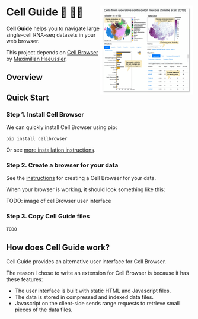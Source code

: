 # Cell Guide 🧭 🧙‍♂️  <img src="cellguide.png" width="50%" align="right" />

**Cell Guide** helps you to navigate large single-cell RNA-seq datasets in your web browser.

This project depends on [Cell Browser] by [Maximilian Haeussler].

[Maximilian Haeussler]: https://github.com/maximilianh


## Overview



## Quick Start

### Step 1. Install Cell Browser

We can quickly install Cell Browser using pip:

[Cell Browser]: https://github.com/maximilianh/cellBrowser

```
pip install cellbrowser
```

Or see [more installation instructions](https://cellbrowser.readthedocs.io/installation.html).

### Step 2. Create a browser for your data

See the [instructions][1] for creating a Cell Browser for your data.

When your browser is working, it should look something like this:

TODO: image of cellBrowser user interface

### Step 3. Copy Cell Guide files

```
TODO
```

[1]: https://cellbrowser.readthedocs.io/basic_usage.html

## How does Cell Guide work?

Cell Guide provides an alternative user interface for Cell Browser.

The reason I chose to write an extension for Cell Browser is because it has these features:

- The user interface is built with static HTML and Javascript files.
- The data is stored in compressed and indexed data files.
- Javascript on the client-side sends range requests to retrieve small pieces of the data files.

